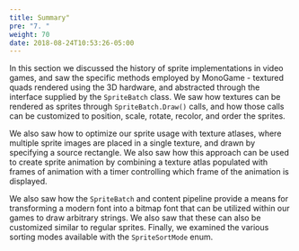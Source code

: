 ```yaml
---
title: Summary"
pre: "7. "
weight: 70
date: 2018-08-24T10:53:26-05:00
---
```


In this section we discussed the history of sprite implementations in video games, and saw the specific methods employed by MonoGame - textured quads rendered using the 3D hardware, and abstracted through the interface supplied by the `SpriteBatch` class.  We saw how textures can be rendered as sprites through `SpriteBatch.Draw()` calls, and how those calls can be customized to position, scale, rotate, recolor, and order the sprites.  

We also saw how to optimize our sprite usage with texture atlases, where multiple sprite images are placed in a single texture, and drawn by specifying a source rectangle.  We also saw how this approach can be used to create sprite animation by combining a texture atlas populated with frames of animation with a timer controlling which frame of the animation is displayed.

We also saw how the `SpriteBatch` and content pipeline provide a means for transforming a modern font into a bitmap font that can be utilized within our games to draw arbitrary strings.  We also saw that these can also be customized similar to regular sprites.  Finally, we examined the various sorting modes available with the `SpriteSortMode` enum.